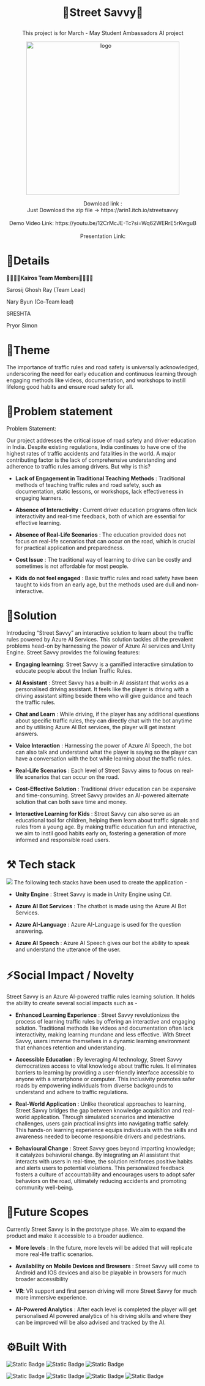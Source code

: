 
 
# <p align="center">🚙Street Savvy🚓
<p align="center">
This project is for March - May Student Ambassadors AI project <p align="center">
<img src="https://raw.githubusercontent.com/Kairos-MLSA/Street-Savvy/c46f5231c83ad011711b557a0ab2168c072dbeed/Assets/Street%20Savvy%20logo.%20The%20log.jpg" width="400px" height="400px" alt="logo"></img></p>
<p align="center">Download link :<br> Just Download the zip file -> https://arin1.itch.io/streetsavvy  <br> <br>
Demo Video Link: https://youtu.be/12CrMcJE-Tc?si=Wq62WERrE5rKwguB <br><br>
Presentation Link:</p>


# 🙌Details  
👨‍🎓👩‍🎓**Kairos Team Members**👨‍🎓👩‍🎓<br>

Sarosij Ghosh Ray (Team Lead)

Nary Byun (Co-Team lead)

SRESHTA

Pryor Simon

#  📝Theme
The importance of traffic rules and road safety is universally acknowledged, underscoring the need for early education and continuous learning through engaging methods like videos, documentation, and workshops to instill lifelong good habits and ensure road safety for all.
# 🌵Problem statement
 Problem Statement: 

Our project addresses the critical issue of road safety and driver education in India. Despite existing regulations, India continues to have one of the highest rates of traffic accidents and fatalities in the world. A major contributing factor is the lack of comprehensive understanding and adherence to traffic rules among drivers. But why is this?


* **Lack of Engagement in Traditional Teaching Methods** : Traditional methods of teaching traffic rules and road safety, such as documentation, static lessons, or workshops, lack effectiveness in engaging learners.

* **Absence of Interactivity** : Current driver education programs often lack interactivity and real-time feedback, both of which are essential for effective learning.

* **Absence of Real-Life Scenarios** : The education provided does not focus on real-life scenarios that can occur on the road, which is crucial for practical application and preparedness.

* **Cost Issue** : The traditional way of learning to drive can be costly and sometimes is not affordable for most people. 

* **Kids do not feel engaged** : Basic traffic rules and road safety have been taught to kids from an early age, but the methods used are dull and non-interactive.

# 🔑Solution
Introducing “Street Savvy” an interactive solution to learn about the traffic rules powered by Azure AI Services. This solution tackles all the prevalent problems head-on by harnessing the power of Azure AI services and Unity Engine. Street Savvy provides the following features: 

* **Engaging learning**: Street Savvy is a gamified interactive simulation to educate people about the Indian Traffic Rules.

* **AI Assistant** : Street Savvy has a built-in AI assistant that works as a personalised driving assistant. It feels like the player is driving with a driving assistant sitting beside them who will give guidance and teach the traffic rules.

* **Chat and Learn** : While driving, if the player has any additional questions about specific traffic rules, they can directly chat with the bot anytime and by utilising Azure AI Bot services, the player will get instant answers.

* **Voice Interaction** : Harnessing the power of Azure AI Speech, the bot can also talk and understand what the player is saying so the player can have a conversation with the bot while learning about the traffic rules.

* **Real-Life Scenarios** : Each level of Street Savvy aims to focus on real-life scenarios that can occur on the road.

* **Cost-Effective Solution** : Traditional driver education can be expensive and time-consuming. Street Savvy provides an AI-powered alternate solution that can both save time and money.

* **Interactive Learning for Kids** : Street Savvy can also serve as an educational tool for children, helping them learn about traffic signals and rules from a young age. By making traffic education fun and interactive, we aim to instil good habits early on, fostering a generation of more informed and responsible road users.

# ⚒️ Tech stack
<img src="https://raw.githubusercontent.com/Kairos-MLSA/Street-Savvy/9e9099a30d8c7d241fca1bc92eecd36633195c2c/Assets/street%20savvy.jpg" ></img>
The following tech stacks have been used to create the application - 

* **Unity Engine** : Street Savvy is made in Unity Engine using C#.

* **Azure AI Bot Services** : The chatbot is made using the Azure AI Bot Services.

* **Azure AI-Language** : Azure AI-Language is used for the question answering.

* **Azure AI Speech** : Azure AI Speech gives our bot the ability to speak and understand the utterance of the user.

    
# ⚡Social Impact / Novelty
Street Savvy is an Azure AI-powered traffic rules learning solution. It holds the ability to create several social impacts such as -

* **Enhanced Learning Experience** : Street Savvy revolutionizes the process of learning traffic rules by offering an interactive and engaging solution. Traditional methods like videos and documentation often lack interactivity, making learning mundane and less effective. With Street Savvy, users immerse themselves in a dynamic learning environment that enhances retention and understanding.

* **Accessible Education** : By leveraging AI technology, Street Savvy democratizes access to vital knowledge about traffic rules. It eliminates barriers to learning by providing a user-friendly interface accessible to anyone with a smartphone or computer. This inclusivity promotes safer roads by empowering individuals from diverse backgrounds to understand and adhere to traffic regulations.

* **Real-World Application** : Unlike theoretical approaches to learning, Street Savvy bridges the gap between knowledge acquisition and real-world application. Through simulated scenarios and interactive challenges, users gain practical insights into navigating traffic safely. This hands-on learning experience equips individuals with the skills and awareness needed to become responsible drivers and pedestrians.

* **Behavioural Change** : Street Savvy goes beyond imparting knowledge; it catalyzes behavioral change. By integrating an AI assistant that interacts with users in real-time, the solution reinforces positive habits and alerts users to potential violations. This personalized feedback fosters a culture of accountability and encourages users to adopt safer behaviors on the road, ultimately reducing accidents and promoting community well-being.

# 🎯Future Scopes
Currently Street Savvy is in the prototype phase. We aim to expand the product and make it accessible to a broader audience.

* **More levels** : In the future, more levels will be added that will replicate more real-life traffic scenarios.

* **Availability on Mobile Devices and Browsers** : Street Savvy will come to Android and IOS devices and also be playable in browsers for much broader accessibility

* **VR**: VR support and first person driving will more Street Savvy for much more immersive experience.

* **AI-Powered Analytics** : After each level is completed the player will get personalised AI powered analytics of his driving skills and where they can be improved will be also advised and tracked by the AI.

# ⚙️Built With

![Static Badge](https://img.shields.io/badge/Azure%20AI%20Bot%20Services-red)
![Static Badge](https://img.shields.io/badge/Azure%20AI%20Language-pink)
![Static Badge](https://img.shields.io/badge/Azure%20AI%20Speech-lightgrey)

![Static Badge](https://img.shields.io/badge/Speach%20SDK%20-%20blue)
![Static Badge](https://img.shields.io/badge/Q%26A%20Bot%20-%20skyblue)
![Static Badge](https://img.shields.io/badge/c%23%20-%20purple)
![Static Badge](https://img.shields.io/badge/Unity%20-%20black)
